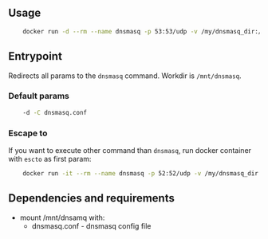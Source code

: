 ## Usage

```bash
    docker run -d --rm --name dnsmasq -p 53:53/udp -v /my/dnsmasq_dir:/mnt/dnsmasq skopciewski/dnsmasq
```

## Entrypoint

Redirects all params to the `dnsmasq` command. Workdir is `/mnt/dnsmasq`.

### Default params

```bash
    -d -C dnsmasq.conf
```

### Escape to

If you want to execute other command than `dnsmasq`, run docker container with `escto` as first param:

```bash
    docker run -it --rm --name dnsmasq -p 52:52/udp -v /my/dnsmasq_dir:/mnt/dnsmasq skopciewski/dnsmasq escto sh
```

## Dependencies and requirements

* mount /mnt/dnsamq with:
  * dnsmasq.conf - dnsmasq config file
